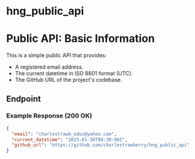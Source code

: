 # hng_public_api
# Public API: Basic Information

This is a simple public API that provides:
- A registered email address.
- The current datetime in ISO 8601 format (UTC).
- The GitHub URL of the project's codebase.

## Endpoint


### Example Response (200 OK)
```json
{
  "email": "charlestrawb_odus@yahoo.com",
  "current_datetime": "2025-01-30T09:30:00Z",
  "github_url": "https://github.com/charlestrawberry/hng_public_api"
}
